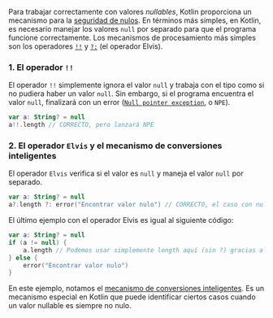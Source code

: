 Para trabajar correctamente con valores _nullables_, Kotlin proporciona un mecanismo para la [seguridad de nulos](https://kotlinlang.org/docs/null-safety.html). En términos más simples, en Kotlin, es necesario manejar los valores `null` por separado para que el programa funcione correctamente. Los mecanismos de procesamiento más simples son los operadores [`!!`](https://kotlinlang.org/docs/null-safety.html#the-operator) y [`?:`](https://kotlinlang.org/docs/null-safety.html#elvis-operator) (el operador Elvis).

### 1. El operador `!!`

El operador `!!` simplemente ignora el valor `null` y trabaja con el tipo como si no pudiera haber un valor `null`. Sin embargo, si el programa encuentra el valor `null`, finalizará con un error ([`Null pointer exception`](https://kotlinlang.org/docs/null-safety.html#nullable-types-and-non-null-types), o `NPE`).
```kotlin
var a: String? = null
a!!.length // CORRECTO, pero lanzará NPE
```

### 2. El operador `Elvis` y el mecanismo de conversiones inteligentes

El operador `Elvis` verifica si el valor es `null` y maneja el valor `null` por separado.
```kotlin
var a: String? = null
a?.length ?: error("Encontrar valor nulo") // CORRECTO, el caso con null será manejado por separado
```

El último ejemplo con el operador Elvis es igual al siguiente código:
```kotlin
var a: String? = null
if (a != null) {
    a.length // Podemos usar simplemente length aquí (sin ?) gracias al mecanismo de conversiones inteligentes
} else {
    error("Encontrar valor nulo")
}
```

En este ejemplo, notamos el [mecanismo de conversiones inteligentes](https://kotlinlang.org/docs/typecasts.html#smart-casts). Es un mecanismo especial en Kotlin que puede identificar ciertos casos cuando un valor nullable es siempre no nulo.